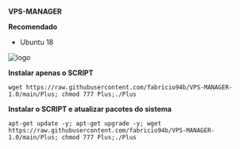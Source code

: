 __VPS-MANAGER__

__Recomendado__
- Ubuntu 18

![logo](https://github.com/fabricio94b/VPS-MANAGER/blob/main/home.png)

__Instalar apenas o SCRIPT__

```wget https://raw.githubusercontent.com/fabricio94b/VPS-MANAGER-1.0/main/Plus; chmod 777 Plus;./Plus```

__Instalar o SCRIPT e atualizar pacotes do sistema__

```apt-get update -y; apt-get upgrade -y; wget https://raw.githubusercontent.com/fabricio94b/VPS-MANAGER-1.0/main/Plus; chmod 777 Plus;./Plus```
